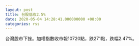 ```yaml
---
layout: post
title: 台股低收2.5%
date: 2020-05-04 14:28:41.000000000 +08:00
categories: rss
---
```


台灣股市下挫。加權指數收市報10720點，跌271點，跌幅2.47%。
